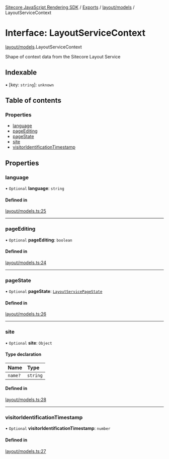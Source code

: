 [Sitecore JavaScript Rendering SDK](../README.md) / [Exports](../modules.md) / [layout/models](../modules/layout_models.md) / LayoutServiceContext

# Interface: LayoutServiceContext

[layout/models](../modules/layout_models.md).LayoutServiceContext

Shape of context data from the Sitecore Layout Service

## Indexable

▪ [key: `string`]: `unknown`

## Table of contents

### Properties

- [language](layout_models.LayoutServiceContext.md#language)
- [pageEditing](layout_models.LayoutServiceContext.md#pageediting)
- [pageState](layout_models.LayoutServiceContext.md#pagestate)
- [site](layout_models.LayoutServiceContext.md#site)
- [visitorIdentificationTimestamp](layout_models.LayoutServiceContext.md#visitoridentificationtimestamp)

## Properties

### language

• `Optional` **language**: `string`

#### Defined in

[layout/models.ts:25](https://github.com/Sitecore/jss/blob/bd756fd2/packages/sitecore-jss/src/layout/models.ts#L25)

___

### pageEditing

• `Optional` **pageEditing**: `boolean`

#### Defined in

[layout/models.ts:24](https://github.com/Sitecore/jss/blob/bd756fd2/packages/sitecore-jss/src/layout/models.ts#L24)

___

### pageState

• `Optional` **pageState**: [`LayoutServicePageState`](../enums/layout_models.LayoutServicePageState.md)

#### Defined in

[layout/models.ts:26](https://github.com/Sitecore/jss/blob/bd756fd2/packages/sitecore-jss/src/layout/models.ts#L26)

___

### site

• `Optional` **site**: `Object`

#### Type declaration

| Name | Type |
| :------ | :------ |
| `name?` | `string` |

#### Defined in

[layout/models.ts:28](https://github.com/Sitecore/jss/blob/bd756fd2/packages/sitecore-jss/src/layout/models.ts#L28)

___

### visitorIdentificationTimestamp

• `Optional` **visitorIdentificationTimestamp**: `number`

#### Defined in

[layout/models.ts:27](https://github.com/Sitecore/jss/blob/bd756fd2/packages/sitecore-jss/src/layout/models.ts#L27)
